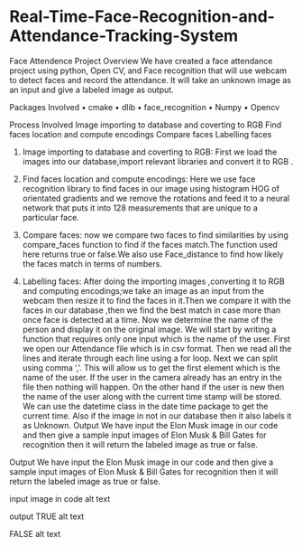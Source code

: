 # Real-Time-Face-Recognition-and-Attendance-Tracking-System
Face Attendence Project
Overview
We have created a face attendance project using python, Open CV, and Face recognition that will use webcam to detect faces and record the attendance. It will take an unknown image as an input and give a labeled image as output.

Packages Involved
• cmake • dlib • face_recognition • Numpy • Opencv

Process Involved
Image importing to database and coverting to RGB
Find faces location and compute encodings
Compare faces
Labelling faces
1. Image importing to database and coverting to RGB:
First we load the images into our database,import relevant libraries and convert it to RGB .

2. Find faces location and compute encodings:
Here we use face recognition library to find faces in our image using histogram HOG of orientated gradients and we remove the rotations and feed it to a neural network that puts it into 128 measurements that are unique to a particular face.

3. Compare faces:
now we compare two faces to find similarities by using compare_faces function to find if the faces match.The function used here returns true or false.We also use Face_distance to find how likely the faces match in terms of numbers.

4. Labelling faces:
After doing the importing images ,converting it to RGB and computing encodings;we take an image as an input from the webcam then resize it to find the faces in it.Then we compare it with the faces in our database ,then we find the best match in case more than once face is detected at a time. Now we determine the name of the person and display it on the original image. We will start by writing a function that requires only one input which is the name of the user. First we open our Attendance file which is in csv format. Then we read all the lines and iterate through each line using a for loop. Next we can split using comma ‘,’. This will allow us to get the first element which is the name of the user. If the user in the camera already has an entry in the file then nothing will happen. On the other hand if the user is new then the name of the user along with the current time stamp will be stored. We can use the datetime class in the date time package to get the current time. Also if the image in not in our database then it also labels it as Unknown. Output We have input the Elon Musk image in our code and then give a sample input images of Elon Musk & Bill Gates for recognition then it will return the labeled image as true or false.

Output
We have input the Elon Musk image in our code and then give a sample input images of Elon Musk & Bill Gates for recognition then it will return the labeled image as true or false.

input image in code
alt text

output
TRUE
alt text

FALSE
alt text
